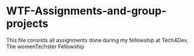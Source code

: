 # WTF-Assignments-and-group-projects

This file consists all assignments done during my fellowship at Tech4Dev, The womenTechster Fellowship
